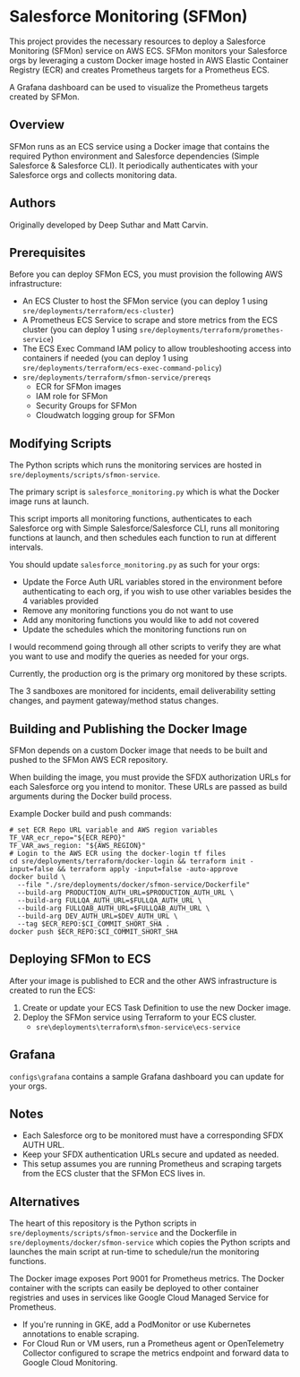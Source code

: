 # Salesforce Monitoring (SFMon)

This project provides the necessary resources to deploy a Salesforce Monitoring (SFMon) service on AWS ECS. SFMon monitors your Salesforce orgs by leveraging a custom Docker image hosted in AWS Elastic Container Registry (ECR) and creates Prometheus targets for a Prometheus ECS.

A Grafana dashboard can be used to visualize the Prometheus targets created by SFMon.

## Overview

SFMon runs as an ECS service using a Docker image that contains the required Python environment and Salesforce dependencies (Simple Salesforce & Salesforce CLI). It periodically authenticates with your Salesforce orgs and collects monitoring data.

## Authors

Originally developed by Deep Suthar and Matt Carvin.

## Prerequisites

Before you can deploy SFMon ECS, you must provision the following AWS infrastructure:

- An ECS Cluster to host the SFMon service (you can deploy 1 using `sre/deployments/terraform/ecs-cluster`)
- A Prometheus ECS Service to scrape and store metrics from the ECS cluster (you can deploy 1 using `sre/deployments/terraform/promethes-service`)
- The ECS Exec Command IAM policy to allow troubleshooting access into containers if needed (you can deploy 1 using `sre/deployments/terraform/ecs-exec-command-policy`)
- `sre/deployments/terraform/sfmon-service/prereqs`
    - ECR for SFMon images
    - IAM role for SFMon
    - Security Groups for SFMon
    - Cloudwatch logging group for SFMon

## Modifying Scripts

The Python scripts which runs the monitoring services are hosted in `sre/deployments/scripts/sfmon-service`.

The primary script is `salesforce_monitoring.py` which is what the Docker image runs at launch.

This script imports all monitoring functions, authenticates to each Salesforce org with Simple Salesforce/Salesforce CLI, runs all monitoring functions at launch, and then schedules each function to run at different intervals.

You should update `salesforce_monitoring.py` as such for your orgs:
- Update the Force Auth URL variables stored in the environment before authenticating to each org, if you wish to use other variables besides the 4 variables provided
- Remove any monitoring functions you do not want to use
- Add any monitoring functions you would like to add not covered
- Update the schedules which the monitoring functions run on

I would recommend going through all other scripts to verify they are what you want to use and modify the queries as needed for your orgs.

Currently, the production org is the primary org monitored by these scripts.

The 3 sandboxes are monitored for incidents, email deliverability setting changes, and payment gateway/method status changes.

## Building and Publishing the Docker Image

SFMon depends on a custom Docker image that needs to be built and pushed to the SFMon AWS ECR repository.

When building the image, you must provide the SFDX authorization URLs for each Salesforce org you intend to monitor. These URLs are passed as build arguments during the Docker build process.

Example Docker build and push commands:

```
# set ECR Repo URL variable and AWS region variables
TF_VAR_ecr_repo="${ECR_REPO}"
TF_VAR_aws_region: "${AWS_REGION}"
# Login to the AWS ECR using the docker-login tf files
cd sre/deployments/terraform/docker-login && terraform init -input=false && terraform apply -input=false -auto-approve
docker build \
  --file "./sre/deployments/docker/sfmon-service/Dockerfile"
  --build-arg PRODUCTION_AUTH_URL=$PRODUCTION_AUTH_URL \
  --build-arg FULLQA_AUTH_URL=$FULLQA_AUTH_URL \
  --build-arg FULLQAB_AUTH_URL=$FULLQAB_AUTH_URL \
  --build-arg DEV_AUTH_URL=$DEV_AUTH_URL \
  --tag $ECR_REPO:$CI_COMMIT_SHORT_SHA .
docker push $ECR_REPO:$CI_COMMIT_SHORT_SHA
```

## Deploying SFMon to ECS

After your image is published to ECR and the other AWS infrastructure is created to run the ECS:

1. Create or update your ECS Task Definition to use the new Docker image.
2. Deploy the SFMon service using Terraform to your ECS cluster.
    - `sre\deployments\terraform\sfmon-service\ecs-service`

## Grafana

`configs\grafana` contains a sample Grafana dashboard you can update for your orgs.

## Notes

- Each Salesforce org to be monitored must have a corresponding SFDX AUTH URL.
- Keep your SFDX authentication URLs secure and updated as needed.
- This setup assumes you are running Prometheus and scraping targets from the ECS cluster that the SFMon ECS lives in.

## Alternatives

The heart of this repository is the Python scripts in `sre/deployments/scripts/sfmon-service` and the Dockerfile in `sre/deployments/docker/sfmon-service` which copies the Python scripts and launches the main script at run-time to schedule/run the monitoring functions.

The Docker image exposes Port 9001 for Prometheus metrics. The Docker container with the scripts can easily be deployed to other container registries and uses in services like Google Cloud Managed Service for Prometheus.

- If you're running in GKE, add a PodMonitor or use Kubernetes annotations to enable scraping.
- For Cloud Run or VM users, run a Prometheus agent or OpenTelemetry Collector configured to scrape the metrics endpoint and forward data to Google Cloud Monitoring.
